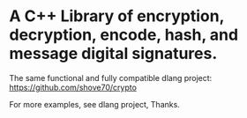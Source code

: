 # A C++ Library of encryption, decryption, encode, hash, and message digital signatures.

The same functional and fully compatible dlang project:
https://github.com/shove70/crypto

For more examples, see dlang project, Thanks.
